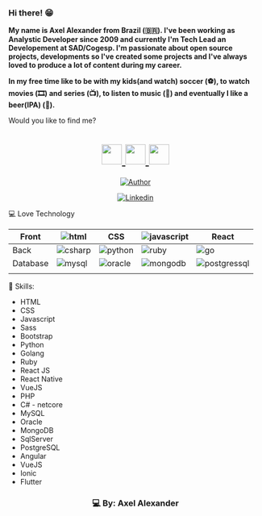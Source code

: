 ### Hi there! 😁

<b>My name is Axel Alexander from Brazil (🇧🇷). I've been working as Analystic Developer since 2009 and currently I'm Tech Lead an Developement at SAD/Cogesp. I'm passionate about open source projects, developments so I've created some projects and I've always loved to produce a lot of content during my career.

In my free time like to be with my kids(and watch) soccer (⚽️), to watch movies (🎞️) and series (📺), to listen to music (🎵) and eventually I like a beer(IPA) (🍺).
</b>

Would you like to find me?

<h1 align="center">
    <a href="https://www.linkedin.com/in/axeldeveloper/">
        <img src="https://ik.imagekit.io/ur6xo9m70i/linkedin_yuB1UqRGg.png" width="40">
    </a>
    <a href="https://www.instagram.com/axeldeveloper/">
        <img src="https://ik.imagekit.io/ur6xo9m70i/instagram_UCWwq7G9x.png" width="40">
    </a>
    <a href="https://api.whatsapp.com/send?phone=556793086042&text=Opa%2C%20ol%C3%A1%20Axel!%20Tudo%20bem%3F">
        <img src="https://ik.imagekit.io/ur6xo9m70i/whatsapp_GcZlNUyVJI.png" width="40">  
    </a>
</h1>

<p align="center">
    <a href="https://github.com/axeldeveloper"><img title="Author" src="https://img.shields.io/badge/AUTHOR-AXEL-orange.svg?style=for-the-badge&logo=github"></a>
</p>


<p align="center">
    <a href="https://www.linkedin.com/in/axeldeveloper/"><img title="Linkedin" src="https://img.shields.io/badge/LINKDIN-AXEL-blue.svg?style=for-the-badge&logo=linkedin"></a>
</p>



💻 Love Technology

<table class="tg">
<thead>
  <tr>
    <th class="tg-0pky">Front</th>
    <th class="tg-0pky"><img title="html" src="https://img.shields.io/badge/HTML-blue.svg?style=for-the-badge&logo=HTML"></th>
    <th class="tg-0pky">CSS</th>
    <th class="tg-0pky"><img title="javascript" src="https://img.shields.io/badge/javascript-blue.svg?style=for-the-badge&logo=javascript"></th>
    <th class="tg-0pky">React</th>
  </tr>
</thead>
<tbody>
  <tr>
    <td class="tg-0pky">Back</td>
    <td class="tg-0pky"><img title="csharp" src="https://img.shields.io/badge/csharp-blue.svg?style=for-the-badge&logo=csharp"></td>
    <td class="tg-0pky"><img title="python" src="https://img.shields.io/badge/PYTHON-yellow.svg?style=for-the-badge&logo=python"></td>
    <td class="tg-0pky"><img title="ruby" src="https://img.shields.io/badge/ruby-red.svg?style=for-the-badge&logo=ruby"></td>
    <td class="tg-0pky"><img title="go" src="https://img.shields.io/badge/GOLANG-green.svg?style=for-the-badge&logo=go"></td>
  </tr>
  <tr>
    <td class="tg-0pky">Database</td>
    <td class="tg-0pky"><img title="mysql" src="https://img.shields.io/badge/mysql-blue.svg?style=for-the-badge&logo=mysql"></td>
    <td class="tg-0pky"><img title="oracle" src="https://img.shields.io/badge/oracle-red.svg?style=for-the-badge&logo=oracle"></td>
    <td class="tg-0pky"><img title="mongodb" src="https://img.shields.io/badge/mongodb-red.svg?style=for-the-badge&logo=mongodb"></td>
    <td class="tg-0pky"><img title="postgressql" src="https://img.shields.io/badge/postgressql-red.svg?style=for-the-badge&logo=postgressql"></td>
  </tr>
  <tr>
    <td class="tg-0pky"></td>
    <td class="tg-0pky"></td>
    <td class="tg-0pky"></td>
    <td class="tg-0pky"></td>
    <td class="tg-0pky"></td>
  </tr>
</tbody>
</table>

 
🚀 Skills:


- HTML
- CSS
- Javascript
- Sass
- Bootstrap
- Python
- Golang
- Ruby
- React JS
- React Native
- VueJS
- PHP
- C# - netcore
- MySQL
- Oracle
- MongoDB
- SqlServer
- PostgreSQL
- Angular
- VueJS
- Ionic
- Flutter

<h3 align="center">
    💻 By: Axel Alexander
</h3>

<!--
**axeldeveloper/axeldeveloper** is a ✨ _special_ ✨ repository because its `README.md` (this file) appears on your GitHub profile.

Here are some ideas to get you started:

- 🔭 I’m currently working on ...
- 🌱 I’m currently learning ...
- 👯 I’m looking to collaborate on ...
- 🤔 I’m looking for help with ...
- 💬 Ask me about ...
- 📫 How to reach me: ...
- 😄 33 year: ...
- ⚡ Fun fact: ...
-->
